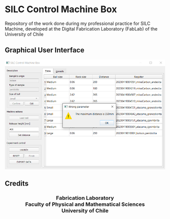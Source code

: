 # SILC Control Machine Box

Repository of the work done during my professional practice for SILC Machine, developed at the Digital Fabrication Laboratory (FabLab) of the University of Chile

## Graphical User Interface

![silc-gui](./GUI.PNG)

## Credits

<h3 align="center">
  Fabrication Laboratory <br> Faculty of Physical and Mathematical Sciences <br> University of Chile
</h3>
